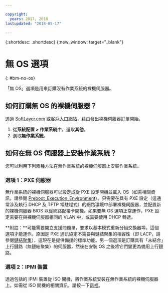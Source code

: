 ```yaml
---

copyright:
  years: 2017, 2018
lastupdated: "2018-05-17"

---
```


{:shortdesc: .shortdesc}
{:new_window: target="_blank"}

# 無 OS 選項
{: #bm-no-os}

「無 OS」選項是用來訂購沒有作業系統的裸機伺服器。

## 如何訂購無 OS 的裸機伺服器？

透過 [SoftLayer.com](https://www.softlayer.com) 或[客戶入口網站](https://control.softlayer.com)，藉由發出裸機伺服器訂單開始。

1. 從**系統配置 > 作業系統**中，選取**其他**。
2. 選取**無作業系統**。

## 如何在無 OS 伺服器上安裝作業系統？

您可以利用下列兩種方法在無作業系統的裸機伺服器上安裝作業系統。

### 選項 1：PXE 伺服器

無作業系統的裸機伺服器可以設定成從 PXE 設定開機並載入 OS（如需相關資訊，請參閱 [Preboot_Execution_Environment](http://en.wikipedia.org/wiki/Preboot_Execution_Environment)）。只需要在具有 PXE 設定（這通常涉及執行 DHCP 及 TFTP 常駐程式）的網路環境中部署裸機伺服器，並配置新的裸機伺服器 BIOS 以從網路配接卡開機。如果要無 OS 選項正常運作，PXE 設定需要在與裸機伺服器相同的 VLAN 中，或需要使用 DHCP 轉遞。

**附註：**可能需要開立支援問題單，要求以基本模式重新分組交換器埠，這個選項才能運作。原因是 PXE 通訊協定不需要與鏈結聚集的相容性（即 LACP，請參閱[鏈結聚集](http://en.wikipedia.org/wiki/Link_aggregation)），這現在是提供備援的標準功能。另一個選項是訂購具有「未結合」上行鏈路（無鏈結聚集）的伺服器，然後在安裝 OS 之後將它們變更為備用上行鏈路。

### 選項 2：IPMI 裝置

透過包括的 IPMI 裝置從 ISO 開機，將作業系統安裝在無作業系統的裸機伺服器上。如需從 ISO 開機的相關資訊，請按一下[這裡](mount-iso-bare-metal-server.html)。
